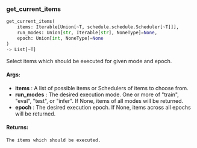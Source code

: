 

### get_current_items
```python
get_current_items(
	items: Iterable[Union[~T, schedule.schedule.Scheduler[~T]]],
	run_modes: Union[str, Iterable[str], NoneType]=None,
	epoch: Union[int, NoneType]=None
)
-> List[~T]
```
Select items which should be executed for given mode and epoch.


#### Args:

* **items** :  A list of possible items or Schedulers of items to choose from.
* **run_modes** :  The desired execution mode. One or more of "train", "eval", "test", or "infer". If None, items of        all modes will be returned.
* **epoch** :  The desired execution epoch. If None, items across all epochs will be returned.

#### Returns:
    The items which should be executed.